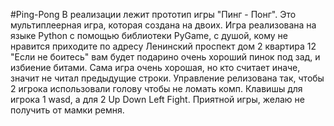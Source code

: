 #Ping-Pong
В реализации лежит прототип игры "Пинг - Понг". Это мультиплеерная игра, которая создана на двоих.
Игра реализована на языке Python с помощью библиотеки PyGame, с душой, кому не нравится приходите по адресу Ленинский проспект дом 2 квартира 12 "Если не боитесь" вам будет подарино очень хороший пинок под зад, и избиение битами.
Сама игра очень хорошая, но кто считает иначе, значит не читал предыдущие строки.
Управление релизована так, чтобы 2 игрока использовали голову чтобы не ломать комп. 
Клавишы для игрока 1 wasd, а для 2 Up Down Left Fight. Приятной игры, желаю не получить от мамки ремня.
